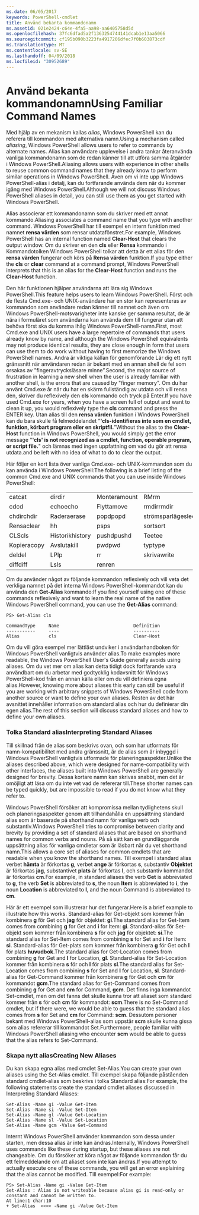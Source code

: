 ```yaml
---
ms.date: 06/05/2017
keywords: PowerShell-cmdlet
title: Använd bekanta kommandonamn
ms.assetid: 021e2424-c64e-4fa5-aa98-aa6405758d5d
ms.openlocfilehash: 37fc6dfad5a2f1363254744141dcab1e13aa5066
ms.sourcegitcommit: cf195b090b3223fa4917206dfec7f0b603873cdf
ms.translationtype: MT
ms.contentlocale: sv-SE
ms.lasthandoff: 04/09/2018
ms.locfileid: "30952689"
---
```

# <a name="using-familiar-command-names"></a><span data-ttu-id="63037-103">Använd bekanta kommandonamn</span><span class="sxs-lookup"><span data-stu-id="63037-103">Using Familiar Command Names</span></span>
<span data-ttu-id="63037-104">Med hjälp av en mekanism kallas *alias*, Windows PowerShell kan du referera till kommandon med alternativa namn.</span><span class="sxs-lookup"><span data-stu-id="63037-104">Using a mechanism called *aliasing*, Windows PowerShell allows users to refer to commands by alternate names.</span></span> <span data-ttu-id="63037-105">Alias kan användare upplevelse i andra tankar återanvända vanliga kommandonamn som de redan känner till att utföra samma åtgärder i Windows PowerShell.</span><span class="sxs-lookup"><span data-stu-id="63037-105">Aliasing allows users with experience in other shells to reuse common command names that they already know to perform similar operations in Windows PowerShell.</span></span> <span data-ttu-id="63037-106">Även om vi inte upp Windows PowerShell-alias i detalj, kan du fortfarande använda dem när du kommer igång med Windows PowerShell.</span><span class="sxs-lookup"><span data-stu-id="63037-106">Although we will not discuss Windows PowerShell aliases in detail, you can still use them as you get started with Windows PowerShell.</span></span>

<span data-ttu-id="63037-107">Alias associerar ett kommandonamn som du skriver med ett annat kommando.</span><span class="sxs-lookup"><span data-stu-id="63037-107">Aliasing associates a command name that you type with another command.</span></span> <span data-ttu-id="63037-108">Windows PowerShell har till exempel en intern funktion med namnet **rensa värden** som rensar utdatafönstret.</span><span class="sxs-lookup"><span data-stu-id="63037-108">For example, Windows PowerShell has an internal function named **Clear-Host** that clears the output window.</span></span> <span data-ttu-id="63037-109">Om du skriver en den **cls** eller **Rensa** kommando i Kommandotolken Windows PowerShell tolkar att detta är ett alias för den **rensa värden** fungerar och körs på  **Rensa värden** funktion.</span><span class="sxs-lookup"><span data-stu-id="63037-109">If you type either the **cls** or **clear** command at a command prompt, Windows PowerShell interprets that this is an alias for the **Clear-Host** function and runs the **Clear-Host** function.</span></span>

<span data-ttu-id="63037-110">Den här funktionen hjälper användarna att lära sig Windows PowerShell.</span><span class="sxs-lookup"><span data-stu-id="63037-110">This feature helps users to learn Windows PowerShell.</span></span> <span data-ttu-id="63037-111">Först och de flesta Cmd.exe- och UNIX-användare har en stor kan representeras av kommandon som användare redan känner till namnet och även om Windows PowerShell-motsvarigheter inte kanske ger samma resultat, de är nära i formuläret som användarna kan använda dem till fungerar utan att behöva först ska du komma ihåg Windows PowerShell-namn.</span><span class="sxs-lookup"><span data-stu-id="63037-111">First, most Cmd.exe and UNIX users have a large repertoire of commands that users already know by name, and although the Windows PowerShell equivalents may not produce identical results, they are close enough in form that users can use them to do work without having to first memorize the Windows PowerShell names.</span></span> <span data-ttu-id="63037-112">Andra är viktiga källan för genomförande Lär dig ett nytt gränssnitt när användaren redan är bekant med en annan shell de fel som orsakas av ”fingeravtrycksläsare minne”.</span><span class="sxs-lookup"><span data-stu-id="63037-112">Second, the major source of frustration in learning a new shell when the user is already familiar with another shell, is the errors that are caused by "finger memory".</span></span> <span data-ttu-id="63037-113">Om du har använt Cmd.exe år när du har en skärm fullständig av utdata och vill rensa den, skriver du reflexively den **cls** kommando och tryck på Enter.</span><span class="sxs-lookup"><span data-stu-id="63037-113">If you have used Cmd.exe for years, when you have a screen full of output and want to clean it up, you would reflexively type the **cls** command and press the ENTER key.</span></span> <span data-ttu-id="63037-114">Utan alias till den **rensa värden** funktion i Windows PowerShell kan du bara skulle få felmeddelandet ”**'cls-identifieras inte som en cmdlet, funktion, körbart program eller en skriptfil.**”</span><span class="sxs-lookup"><span data-stu-id="63037-114">Without the alias to the **Clear-Host** function in Windows PowerShell, you would simply get the error message "**'cls' is not recognized as a cmdlet, function, operable program, or script file.**"</span></span> <span data-ttu-id="63037-115">och lämnas med ingen uppfattning om vad du gör att rensa utdata.</span><span class="sxs-lookup"><span data-stu-id="63037-115">and be left with no idea of what to do to clear the output.</span></span>

<span data-ttu-id="63037-116">Här följer en kort lista över vanliga Cmd.exe- och UNIX-kommandon som du kan använda i Windows PowerShell:</span><span class="sxs-lookup"><span data-stu-id="63037-116">The following is a brief listing of the common Cmd.exe and UNIX commands that you can use inside Windows PowerShell:</span></span>

|||||
|-|-|-|-|
|<span data-ttu-id="63037-117">cat</span><span class="sxs-lookup"><span data-stu-id="63037-117">cat</span></span>|<span data-ttu-id="63037-118">dir</span><span class="sxs-lookup"><span data-stu-id="63037-118">dir</span></span>|<span data-ttu-id="63037-119">Montera</span><span class="sxs-lookup"><span data-stu-id="63037-119">mount</span></span>|<span data-ttu-id="63037-120">RM</span><span class="sxs-lookup"><span data-stu-id="63037-120">rm</span></span>|
|<span data-ttu-id="63037-121">cd</span><span class="sxs-lookup"><span data-stu-id="63037-121">cd</span></span>|<span data-ttu-id="63037-122">echo</span><span class="sxs-lookup"><span data-stu-id="63037-122">echo</span></span>|<span data-ttu-id="63037-123">Flytta</span><span class="sxs-lookup"><span data-stu-id="63037-123">move</span></span>|<span data-ttu-id="63037-124">rmdir</span><span class="sxs-lookup"><span data-stu-id="63037-124">rmdir</span></span>|
|<span data-ttu-id="63037-125">chdir</span><span class="sxs-lookup"><span data-stu-id="63037-125">chdir</span></span>|<span data-ttu-id="63037-126">Radera</span><span class="sxs-lookup"><span data-stu-id="63037-126">erase</span></span>|<span data-ttu-id="63037-127">popd</span><span class="sxs-lookup"><span data-stu-id="63037-127">popd</span></span>|<span data-ttu-id="63037-128">strömsparläge</span><span class="sxs-lookup"><span data-stu-id="63037-128">sleep</span></span>|
|<span data-ttu-id="63037-129">Rensa</span><span class="sxs-lookup"><span data-stu-id="63037-129">clear</span></span>|<span data-ttu-id="63037-130">h</span><span class="sxs-lookup"><span data-stu-id="63037-130">h</span></span>|<span data-ttu-id="63037-131">ps</span><span class="sxs-lookup"><span data-stu-id="63037-131">ps</span></span>|<span data-ttu-id="63037-132">sort</span><span class="sxs-lookup"><span data-stu-id="63037-132">sort</span></span>|
|<span data-ttu-id="63037-133">CLS</span><span class="sxs-lookup"><span data-stu-id="63037-133">cls</span></span>|<span data-ttu-id="63037-134">Historik</span><span class="sxs-lookup"><span data-stu-id="63037-134">history</span></span>|<span data-ttu-id="63037-135">pushd</span><span class="sxs-lookup"><span data-stu-id="63037-135">pushd</span></span>|<span data-ttu-id="63037-136">Tee</span><span class="sxs-lookup"><span data-stu-id="63037-136">tee</span></span>|
|<span data-ttu-id="63037-137">Kopiera</span><span class="sxs-lookup"><span data-stu-id="63037-137">copy</span></span>|<span data-ttu-id="63037-138">Avsluta</span><span class="sxs-lookup"><span data-stu-id="63037-138">kill</span></span>|<span data-ttu-id="63037-139">pwd</span><span class="sxs-lookup"><span data-stu-id="63037-139">pwd</span></span>|<span data-ttu-id="63037-140">typ</span><span class="sxs-lookup"><span data-stu-id="63037-140">type</span></span>|
|<span data-ttu-id="63037-141">del</span><span class="sxs-lookup"><span data-stu-id="63037-141">del</span></span>|<span data-ttu-id="63037-142">LP</span><span class="sxs-lookup"><span data-stu-id="63037-142">lp</span></span>|<span data-ttu-id="63037-143">r</span><span class="sxs-lookup"><span data-stu-id="63037-143">r</span></span>|<span data-ttu-id="63037-144">skriva</span><span class="sxs-lookup"><span data-stu-id="63037-144">write</span></span>|
|<span data-ttu-id="63037-145">diff</span><span class="sxs-lookup"><span data-stu-id="63037-145">diff</span></span>|<span data-ttu-id="63037-146">Ls</span><span class="sxs-lookup"><span data-stu-id="63037-146">ls</span></span>|<span data-ttu-id="63037-147">ren</span><span class="sxs-lookup"><span data-stu-id="63037-147">ren</span></span>||

<span data-ttu-id="63037-148">Om du använder något av följande kommandon reflexively och vill veta det verkliga namnet på det interna Windows PowerShell-kommandot kan du använda den **Get-Alias** kommando:</span><span class="sxs-lookup"><span data-stu-id="63037-148">If you find yourself using one of these commands reflexively and want to learn the real name of the native Windows PowerShell command, you can use the **Get-Alias** command:</span></span>

```
PS> Get-Alias cls

CommandType     Name                            Definition
-----------     ----                            ----------
Alias           cls                             Clear-Host
```

<span data-ttu-id="63037-149">Om du vill göra exempel mer lättläst undviker i användarhandboken för Windows PowerShell vanligtvis använder alias.</span><span class="sxs-lookup"><span data-stu-id="63037-149">To make examples more readable, the Windows PowerShell User's Guide generally avoids using aliases.</span></span> <span data-ttu-id="63037-150">Om du vet mer om alias kan detta tidigt dock fortfarande vara användbart om du arbetar med godtycklig kodavsnitt för Windows PowerShell-kod från en annan källa eller om du vill definiera egna alias.</span><span class="sxs-lookup"><span data-stu-id="63037-150">However, knowing more about aliases this early can still be useful if you are working with arbitrary snippets of Windows PowerShell code from another source or want to define your own aliases.</span></span> <span data-ttu-id="63037-151">Resten av det här avsnittet innehåller information om standard alias och hur du definierar din egen alias.</span><span class="sxs-lookup"><span data-stu-id="63037-151">The rest of this section will discuss standard aliases and how to define your own aliases.</span></span>

### <a name="interpreting-standard-aliases"></a><span data-ttu-id="63037-152">Tolka Standard alias</span><span class="sxs-lookup"><span data-stu-id="63037-152">Interpreting Standard Aliases</span></span>
<span data-ttu-id="63037-153">Till skillnad från de alias som beskrivs ovan, och som har utformats för namn-kompatibilitet med andra gränssnitt, är de alias som är inbyggd i Windows PowerShell vanligtvis utformade för planeringsaspekter.</span><span class="sxs-lookup"><span data-stu-id="63037-153">Unlike the aliases described above, which were designed for name-compatibility with other interfaces, the aliases built into Windows PowerShell are generally designed for brevity.</span></span> <span data-ttu-id="63037-154">Dessa kortare namn kan skrivas snabbt, men det är omöjligt att läsa om du inte vet vad de refererar till.</span><span class="sxs-lookup"><span data-stu-id="63037-154">These shorter names can be typed quickly, but are impossible to read if you do not know what they refer to.</span></span>

<span data-ttu-id="63037-155">Windows PowerShell försöker att kompromissa mellan tydlighetens skull och planeringsaspekter genom att tillhandahålla en uppsättning standard alias som är baserade på shorthand namn för vanliga verb och substantiv.</span><span class="sxs-lookup"><span data-stu-id="63037-155">Windows PowerShell tries to compromise between clarity and brevity by providing a set of standard aliases that are based on shorthand names for common verbs and nouns.</span></span> <span data-ttu-id="63037-156">På så sätt kan en grundläggande uppsättning alias för vanliga cmdletar som är läsbart när du vet shorthand namn.</span><span class="sxs-lookup"><span data-stu-id="63037-156">This allows a core set of aliases for common cmdlets that are readable when you know the shorthand names.</span></span> <span data-ttu-id="63037-157">Till exempel i standard alias verbet **hämta** är förkortas **g**, verbet **ange** är förkortas **s**, substantiv **Objektet** är förkortas **jag**, substantivet **plats** är förkortas **l**, och substantiv kommandot är förkortas **cm**.</span><span class="sxs-lookup"><span data-stu-id="63037-157">For example, in standard aliases the verb **Get** is abbreviated to **g**, the verb **Set** is abbreviated to **s**, the noun **Item** is abbreviated to **i**, the noun **Location** is abbreviated to **l**, and the noun Command is abbreviated to **cm**.</span></span>

<span data-ttu-id="63037-158">Här är ett exempel som illustrerar hur det fungerar.</span><span class="sxs-lookup"><span data-stu-id="63037-158">Here is a brief example to illustrate how this works.</span></span> <span data-ttu-id="63037-159">Standard-alias för Get-objekt som kommer från kombinera **g** för Get och **jag** för objektet: **gi**.</span><span class="sxs-lookup"><span data-stu-id="63037-159">The standard alias for Get-Item comes from combining **g** for Get and **i** for Item: **gi**.</span></span> <span data-ttu-id="63037-160">Standard-alias för Set-objekt som kommer från kombinera **s** för och **jag** för objektet: **si**.</span><span class="sxs-lookup"><span data-stu-id="63037-160">The standard alias for Set-Item comes from combining **s** for Set and **i** for Item: **si**.</span></span> <span data-ttu-id="63037-161">Standard-alias för Get-plats som kommer från kombinera **g** för Get och **l** för plats **huvudbok**.</span><span class="sxs-lookup"><span data-stu-id="63037-161">The standard alias for Get-Location comes from combining **g** for Get and **l** for Location, **gl**.</span></span> <span data-ttu-id="63037-162">Standard-alias för Set-Location kommer från kombinera **s** för och **l** för plats **sl**.</span><span class="sxs-lookup"><span data-stu-id="63037-162">The standard alias for Set-Location comes from combining **s** for Set and **l** for Location, **sl**.</span></span> <span data-ttu-id="63037-163">Standard-alias för Get-Command kommer från kombinera **g** för Get och **cm** för kommandot **gcm**.</span><span class="sxs-lookup"><span data-stu-id="63037-163">The standard alias for Get-Command comes from combining **g** for Get and **cm** for Command, **gcm**.</span></span> <span data-ttu-id="63037-164">Det finns inga kommandot Set-cmdlet, men om det fanns det skulle kunna tror att aliaset som standard kommer från **s** för och **cm** för kommandot: **scm**.</span><span class="sxs-lookup"><span data-stu-id="63037-164">There is no Set-Command cmdlet, but if there were, we would be able to guess that the standard alias comes from **s** for Set and **cm** for Command: **scm**.</span></span> <span data-ttu-id="63037-165">Dessutom personer bekant med Windows PowerShell-alias som uppstår **scm** skulle kunna gissa som alias refererar till kommandot Set.</span><span class="sxs-lookup"><span data-stu-id="63037-165">Furthermore, people familiar with Windows PowerShell aliasing who encounter **scm** would be able to guess that the alias refers to Set-Command.</span></span>

### <a name="creating-new-aliases"></a><span data-ttu-id="63037-166">Skapa nytt alias</span><span class="sxs-lookup"><span data-stu-id="63037-166">Creating New Aliases</span></span>
<span data-ttu-id="63037-167">Du kan skapa egna alias med cmdlet Set-Alias.</span><span class="sxs-lookup"><span data-stu-id="63037-167">You can create your own aliases using the Set-Alias cmdlet.</span></span> <span data-ttu-id="63037-168">Till exempel skapa följande påståenden standard cmdlet-alias som beskrivs i tolka Standard alias:</span><span class="sxs-lookup"><span data-stu-id="63037-168">For example, the following statements create the standard cmdlet aliases discussed in Interpreting Standard Aliases:</span></span>

```
Set-Alias -Name gi -Value Get-Item
Set-Alias -Name si -Value Set-Item
Set-Alias -Name gl -Value Get-Location
Set-Alias -Name sl -Value Set-Location
Set-Alias -Name gcm -Value Get-Command
```

<span data-ttu-id="63037-169">Internt Windows PowerShell använder kommandon som dessa under starten, men dessa alias är inte kan ändras.</span><span class="sxs-lookup"><span data-stu-id="63037-169">Internally, Windows PowerShell uses commands like these during startup, but these aliases are not changeable.</span></span> <span data-ttu-id="63037-170">Om du försöker att köra något av följande kommandon får du ett felmeddelande om att aliaset som inte kan ändras.</span><span class="sxs-lookup"><span data-stu-id="63037-170">If you attempt to actually execute one of these commands, you will get an error explaining that the alias cannot be modified.</span></span> <span data-ttu-id="63037-171">Till exempel:</span><span class="sxs-lookup"><span data-stu-id="63037-171">For example:</span></span>

```
PS> Set-Alias -Name gi -Value Get-Item
Set-Alias : Alias is not writeable because alias gi is read-only or constant and cannot be written to.
At line:1 char:10
+ Set-Alias  <<<< -Name gi -Value Get-Item
```